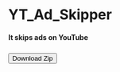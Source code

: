 # YT_Ad_Skipper
#### It skips ads on YouTube
### <a href="https://github.com/dd-25/YT_Ad_Skipper/archive/refs/heads/main.zip" download><button>Download Zip</button></a>
